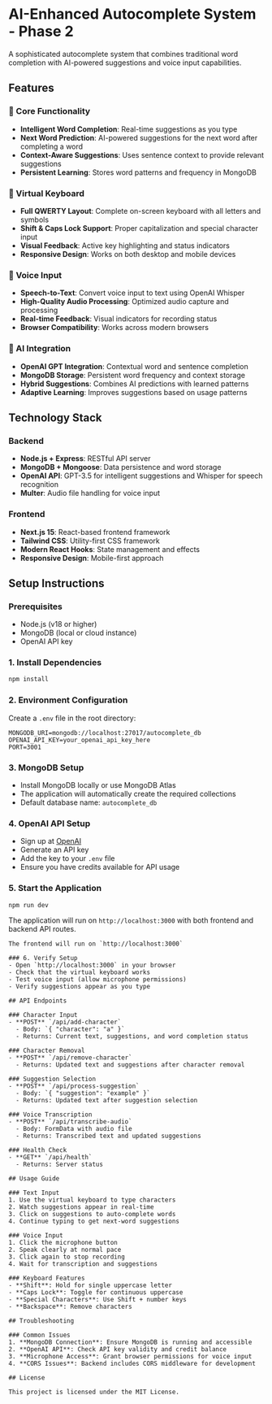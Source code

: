 # AI-Enhanced Autocomplete System - Phase 2

A sophisticated autocomplete system that combines traditional word completion with AI-powered suggestions and voice input capabilities.

## Features

### 🎯 Core Functionality
- **Intelligent Word Completion**: Real-time suggestions as you type
- **Next Word Prediction**: AI-powered suggestions for the next word after completing a word
- **Context-Aware Suggestions**: Uses sentence context to provide relevant suggestions
- **Persistent Learning**: Stores word patterns and frequency in MongoDB

### 🎹 Virtual Keyboard
- **Full QWERTY Layout**: Complete on-screen keyboard with all letters and symbols
- **Shift & Caps Lock Support**: Proper capitalization and special character input
- **Visual Feedback**: Active key highlighting and status indicators
- **Responsive Design**: Works on both desktop and mobile devices

### 🎤 Voice Input
- **Speech-to-Text**: Convert voice input to text using OpenAI Whisper
- **High-Quality Audio Processing**: Optimized audio capture and processing
- **Real-time Feedback**: Visual indicators for recording status
- **Browser Compatibility**: Works across modern browsers

### 🤖 AI Integration
- **OpenAI GPT Integration**: Contextual word and sentence completion
- **MongoDB Storage**: Persistent word frequency and context storage
- **Hybrid Suggestions**: Combines AI predictions with learned patterns
- **Adaptive Learning**: Improves suggestions based on usage patterns

## Technology Stack

### Backend
- **Node.js + Express**: RESTful API server
- **MongoDB + Mongoose**: Data persistence and word storage
- **OpenAI API**: GPT-3.5 for intelligent suggestions and Whisper for speech recognition
- **Multer**: Audio file handling for voice input

### Frontend
- **Next.js 15**: React-based frontend framework
- **Tailwind CSS**: Utility-first CSS framework
- **Modern React Hooks**: State management and effects
- **Responsive Design**: Mobile-first approach

## Setup Instructions

### Prerequisites
- Node.js (v18 or higher)
- MongoDB (local or cloud instance)
- OpenAI API key

### 1. Install Dependencies
```bash
npm install
```

### 2. Environment Configuration
Create a `.env` file in the root directory:
```env
MONGODB_URI=mongodb://localhost:27017/autocomplete_db
OPENAI_API_KEY=your_openai_api_key_here
PORT=3001
```

### 3. MongoDB Setup
- Install MongoDB locally or use MongoDB Atlas
- The application will automatically create the required collections
- Default database name: `autocomplete_db`

### 4. OpenAI API Setup
- Sign up at [OpenAI](https://platform.openai.com/)
- Generate an API key
- Add the key to your `.env` file
- Ensure you have credits available for API usage

### 5. Start the Application

```bash
npm run dev
```

The application will run on `http://localhost:3000` with both frontend and backend API routes.
```
The frontend will run on `http://localhost:3000`

### 6. Verify Setup
- Open `http://localhost:3000` in your browser
- Check that the virtual keyboard works
- Test voice input (allow microphone permissions)
- Verify suggestions appear as you type

## API Endpoints

### Character Input
- **POST** `/api/add-character`
  - Body: `{ "character": "a" }`
  - Returns: Current text, suggestions, and word completion status

### Character Removal
- **POST** `/api/remove-character`
  - Returns: Updated text and suggestions after character removal

### Suggestion Selection
- **POST** `/api/process-suggestion`
  - Body: `{ "suggestion": "example" }`
  - Returns: Updated text after suggestion selection

### Voice Transcription
- **POST** `/api/transcribe-audio`
  - Body: FormData with audio file
  - Returns: Transcribed text and updated suggestions

### Health Check
- **GET** `/api/health`
  - Returns: Server status

## Usage Guide

### Text Input
1. Use the virtual keyboard to type characters
2. Watch suggestions appear in real-time
3. Click on suggestions to auto-complete words
4. Continue typing to get next-word suggestions

### Voice Input
1. Click the microphone button
2. Speak clearly at normal pace
3. Click again to stop recording
4. Wait for transcription and suggestions

### Keyboard Features
- **Shift**: Hold for single uppercase letter
- **Caps Lock**: Toggle for continuous uppercase
- **Special Characters**: Use Shift + number keys
- **Backspace**: Remove characters

## Troubleshooting

### Common Issues
1. **MongoDB Connection**: Ensure MongoDB is running and accessible
2. **OpenAI API**: Check API key validity and credit balance
3. **Microphone Access**: Grant browser permissions for voice input
4. **CORS Issues**: Backend includes CORS middleware for development

## License

This project is licensed under the MIT License.
